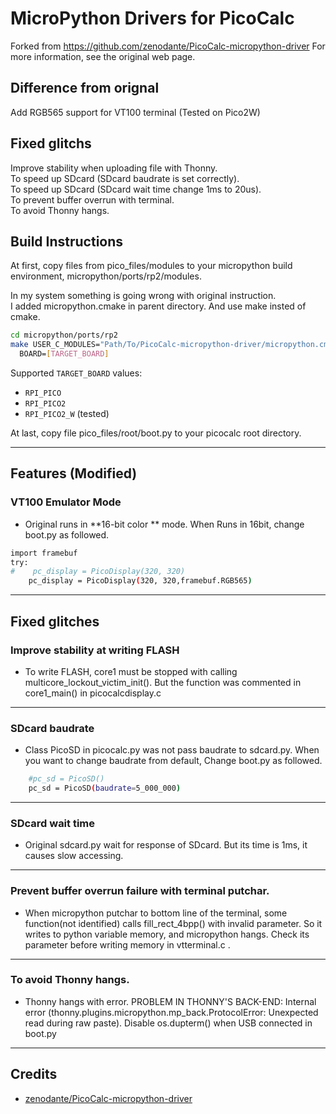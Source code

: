 

# MicroPython Drivers for PicoCalc
Forked from https://github.com/zenodante/PicoCalc-micropython-driver
For more information, see the original web page.

## Difference from orignal
Add RGB565 support for VT100 terminal (Tested on Pico2W)

## Fixed glitchs
Improve stability when uploading file with Thonny.\
To speed up SDcard (SDcard baudrate is set correctly).\
To speed up SDcard (SDcard wait time change 1ms to 20us).\
To prevent buffer overrun with terminal.\
To avoid Thonny hangs.

## Build Instructions
At first, copy files from pico_files/modules to your micropython build environment, micropython/ports/rp2/modules.

In my system something is going wrong with original instruction.\
I added micropython.cmake in parent directory.  And use make insted of cmake.
```sh
cd micropython/ports/rp2
make USER_C_MODULES="Path/To/PicoCalc-micropython-driver/micropython.cmake" \
  BOARD=[TARGET_BOARD]
```

Supported `TARGET_BOARD` values:
- `RPI_PICO`
- `RPI_PICO2`
- `RPI_PICO2_W`  (tested)

At last, copy file pico_files/root/boot.py to your picocalc root directory.


---
## Features (Modified)

### VT100 Emulator Mode
- Original runs in **16-bit color ** mode.  When Runs in 16bit, change boot.py as followed.
```sh
import framebuf
try:
#    pc_display = PicoDisplay(320, 320)
    pc_display = PicoDisplay(320, 320,framebuf.RGB565)
```

---

## Fixed glitches
### Improve stability at writing FLASH
- To write FLASH, core1 must be stopped with calling multicore_lockout_victim_init().  But the function was commented in core1_main() in picocalcdisplay.c

---

### SDcard baudrate
- Class PicoSD in picocalc.py was not pass baudrate to sdcard.py.  When you want to change baudrate from default, Change boot.py as followed.
```sh
    #pc_sd = PicoSD()
    pc_sd = PicoSD(baudrate=5_000_000)
```
---

### SDcard wait time
- Original sdcard.py wait for response of SDcard.  But its time is 1ms, it causes slow accessing.

---

### Prevent buffer overrun failure with terminal putchar.
- When micropython putchar to bottom line of the terminal, some function(not identified) calls fill_rect_4bpp() with invalid parameter.  So it writes to python variable memory, and micropython hangs.  Check its parameter before writing memory in vtterminal.c .

---

### To avoid Thonny hangs.
- Thonny hangs with error.  PROBLEM IN THONNY'S BACK-END: Internal error (thonny.plugins.micropython.mp_back.ProtocolError: Unexpected read during raw paste).  Disable os.dupterm() when USB connected in boot.py
---

## Credits
- [zenodante/PicoCalc-micropython-driver](https://github.com/zenodante/PicoCalc-micropython-driver)
